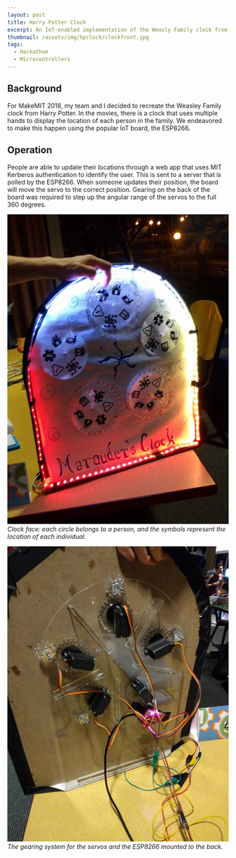 ```yaml
---
layout: post
title: Harry Potter Clock
excerpt: An IoT-enabled implementation of the Weasly Family clock from Harry Potter built during MakeMIT 2018.
thumbnail: /assets/img/hpclock/clockfront.jpg
tags:
  - Hackathon
  - Microcontrollers
---
```


## Background

For MakeMIT 2018, my team and I decided to recreate the Weasley Family clock from Harry Potter. In the movies, there is a clock that uses multiple hands to display the location of each person in the family. We endeavored to make this happen using the popular IoT board, the ESP8266.

## Operation

People are able to update their locations through a web app that uses MIT Kerberos authentication to identify the user. This is sent to a server that is polled by the ESP8266. When someone updates their position, the board will move the servo to the correct position. Gearing on the back of the board was required to step up the angular range of the servos to the full 360 degrees.

![Clock face](/assets/img/hpclock/clockfront.jpg)
*Clock face: each circle belongs to a person, and the symbols represent the location of each individual.*

![Clock face](/assets/img/hpclock/clockback.jpg)
*The gearing system for the servos and the ESP8266 mounted to the back.*

